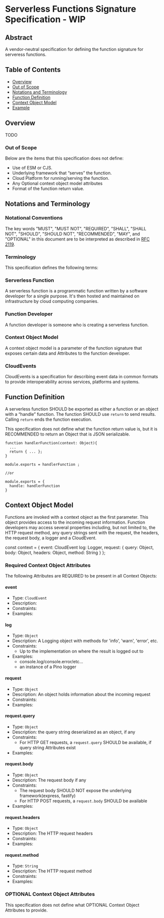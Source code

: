 # Serverless Functions Signature Specification - WIP

## Abstract

A vendor-neutral specification for defining the function signature for serveress functions.

## Table of Contents

- [Overview](#overview)
- [Out of Scope](#out-of-scope)
- [Notations and Terminology](#notations-and-terminology)
- [Function Definition](#function-definition)
- [Context Object Model](#context-attributes)
- [Example](#example)

## Overview

TODO

### Out of Scope

Below are the items that this specification does not define:

- Use of ESM or CJS.
- Underlying framework that “serves” the function.
- Cloud Platform for running/serving the function.
- Any Optional context object model attributes
- Format of the function return value.

## Notations and Terminology

### Notational Conventions

The key words "MUST", "MUST NOT", "REQUIRED", "SHALL", "SHALL NOT", "SHOULD",
"SHOULD NOT", "RECOMMENDED", "MAY", and "OPTIONAL" in this document are to be
interpreted as described in [RFC 2119](https://tools.ietf.org/html/rfc2119).

### Terminology

This specification defines the following terms:

### Serverless Function

A serverless function is a programmatic function written by a software developer for a single purpose. It's then hosted and maintained on infrastructure by cloud computing companies.

### Function Developer

A function developer is someone who is creating a serverless function.

### Context Object Model

A context object model is a parameter of the function signature that exposes certain data and Attributes to the function developer.

### CloudEvents

CloudEvents is a specification for describing event data in common formats to provide interoperability across services, platforms and systems.

## Function Definition

A serverless function SHOULD be exported as either a function or an object with a “handle” function.  The function SHOULD use `return` to send results. Calling `return` ends the function execution.

This specification does not define what the function return value is, but it is RECOMMENDED to return an Object that is JSON serializable.

```
function handlerFunction(context: Object){
  ...
  return { ... };
}

module.exports = handlerFunction ;

//or

module.exports = {
  handle: handlerFunction
}
```

## Context Object Model

Functions are invoked with a context object as the first parameter. This object provides access to the incoming request information.  Function developers may access several properties including, but not limited to, the HTTP request method, any query strings sent with the request, the headers, the request body, a logger and a CloudEvent.

const context = {
  event: CloudEvent
  log: Logger,
  request: {
    query: Object,
    body: Object,
    headers: Object,
    method: String
  }
};

### Required Context Object Attributes

The following Attributes are REQUIRED to be present in all Context Objects:

#### event

- Type: `CloudEvent`
- Description:
- Constraints:
- Examples:

#### log

- Type: `Object`
- Description: A Logging object with methods for 'info', 'warn', 'error', etc.
- Constraints:
  - Up to the implementation on where the result is logged out to
- Examples:
  - console.log/console.error/etc...
  - an instance of a Pino logger

#### request

- Type: `Object`
- Description: An object holds information about the incoming request
- Constraints:
- Examples:

#### request.query

- Type: `Object`
- Description: the query string deserialized as an object, if any
- Constraints:
  - For HTTP GET requests, a `request.query` SHOULD be available, if query string Attributes exist
- Examples:

#### request.body

- Type: `Object`
- Description: The request body if any
- Constraints:
  - The request body SHOULD NOT expose the underlying framework(express, fastify)
  - For HTTP POST requests, a `request.body` SHOULD be available
- Examples:

#### request.headers

- Type: `Object`
- Description: The HTTP request headers
- Constraints:
- Examples:

#### request.method

- Type: `String`
- Description: The HTTP request method
- Constraints:
- Examples:


### OPTIONAL Context Object Attributes

This specification does not define what OPTIONAL Context Object Attributes to provide.
